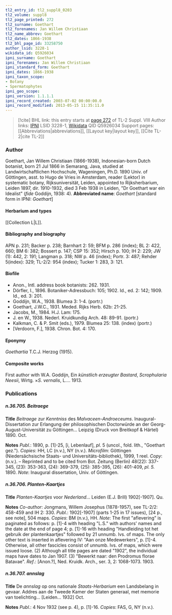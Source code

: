 ```yaml
---
tl2_entry_id: tl2_suppl8_0203
tl2_volume: suppl8
tl2_page_printed: 272
tl2_surname: Goethart
tl2_forenames: Jan Willem Christiaan
tl2_name_abbrev: Goethart
tl2_dates: 1866-1938
tl2_bhl_page_id: 33258750
author_lsid: 3228-1
wikidata_id: Q5926034
ipni_surname: Goethart
ipni_forenames: Jan Willem Christiaan
ipni_standard_form: Goethart
ipni_dates: 1866-1938
ipni_taxon_scope: 
- Botany
- Spermatophytes
ipni_geo_scope: 
ipni_version: 1.1.1.1
ipni_record_created: 2003-07-02 00:00:00.0
ipni_record_modified: 2013-05-15 11:35:11.0
---
```


> [!cite] BHL link: this entry starts at [page 272](https://www.biodiversitylibrary.org/page/33258750) of TL-2 Suppl. VIII
> Author links: [IPNI](https://www.ipni.org/a/3228-1) LSID 3228-1, [Wikidata](https://www.wikidata.org/wiki/Q5926034) QID Q5926034
> Support pages: [[Abbreviations|abbreviations]], [[Layout key|layout key]], [[Cite TL-2|cite TL-2]]

### Author

Goethart, Jan Willem Christiaan (1866-1938), Indonesian-born Dutch botanist, born 21 Jul 1866 in Semarang, Java, studied at Landwirtschaftlichen Hochschule, Wageningen, Ph.D. 1890 Univ. of Göttingen, asst. to Hugo de Vries in Amsterdam, reader (Lektor) in systematic botany, Rijksuniversität, Leiden, appointed to Rijksherbarium, Leiden 1897, dir. 1910-1932, died 3 Feb 1938 in Leiden, "Dr Goethart war ein Idealist" (*fide* Goddijn, 1938: 4). 
**Abbreviated name**: *Goethart* \[standard form in IPNI: *Goethart*\]

#### Herbarium and types

[[Collection L|L]].

#### Bibliography and biography

APN p. 231; Backer p. 238; Barnhart 2: 59; BFM p. 286 (index); BL 2: 422, 660; BM 6: 382; Bossert p. 147; CSP 15: 352; Hirsch p. 100; IH 2: 229; JW (1): 442, 2: 191; Langman p. 318; NW p. 46 (index); Portr. 3: 487; Rehder 5(index): 329; TL-2/2: 954 (index); Tucker 1: 283, 3: 121.

#### Biofile

- Anon., Intl. address book botanists: 262. 1931.
- Dörfler, I., 1896. Botaniker-Adressbuch: 105; 1902. Id., ed. 2: 142; 1909. Id., ed. 3: 201.
- Goddijn, W.A., 1938. Blumea 3: 1-4. (portr.)
- Goethart, J.W.C., 1931. Meded. Rijks Herb. 62b: 21-25.
- Jacobs, M., 1984. H.J. Lam: 175.
- J. en W., 1938. Nederl. Kruidkundig Arch. 48: 89-91. (portr.)
- Kalkman, C. & P. Smit (eds.), 1979. Blumea 25: 138. (index) (portr.)
- \[Verdoorn, F.\], 1938. Chron. Bot. 4: 170.

#### Eponymy

*Goethartia* T.C.J. Herzog (1915).

#### Composite works

First author with W.A. Goddijn, Ein *künstlich erzeugter Bastard*, *Scrophularia Neesii*, Wirtg. ×*S. vernalis*, L.... 1913.

### Publications

##### n.36.705. Beitraege

**Title**
*Beitraege* zur *Kenntniss* des *Malvaceen-Androeceums*. Inaugural-Dissertation zur Erlangung der philosophischen Doctorwürde an der Georg-August-Universität zu Göttingen... Leipzig (Druck von Breitkopf & Härtel) 1890. Oct.

**Notes**
*Publ*.: 1890, p. \[1\]-25, \[i, Lebenlauf\], *pl*. 5 (uncol., fold. lith., "Goethart gez."). *Copies*: HH, LC (n.v.), NY (n.v.). *Microfilm*: Göttingen (Niedersächsische Staats- und Universitäts-bibliothek), 1999, 1 reel. *Copy*: (n.v.). – Reprinted and to be cited from Bot. Zeitung (Berlin) 48(22): 337-345, (23): 353-363, (24): 369-379, (25): 385-395, (26): 401-409, *pl. 5.* 1890.
*Note*: Inaugural dissertation, Univ. of Göttingen.

##### n.36.706. Planten-Kaartjes

**Title**
*Planten-Kaartjes* voor *Nederland*... Leiden (E.J. Brill) 1902\[-1907\]. Qu.

**Notes**
*Co-author*: Jongmans, Willem Josephus (1878-1957), see TL-2/2: 458-459 and IH 2: 330.
*Publ*.: 1902\[-1907\] (parts 1-25 in 17 issues), \[24 p., see note\], 504 maps. *Copies*: BM (n.v.), HH.
*Note*: The first "aflevering" is paginated as follows: p. \[1\]-4 with heading "L.S." with authors' names and the date at the end of page 4; p. \[1\]-16 with heading "Handleiding tot het gebruik der plantenkaartjes" followed by 21 unnumb. lvs. of maps. The only other text is inserted in aflevering IV: "Aan onze Medewerkers", p. \[1\]-4. Otherwise, all other fascicles consist of unnumb. lvs. of maps, which were issued loose. (2) Although all title pages are dated "1902", the individual maps have dates to Jan 1907. (3) "Bewerkt naar: den Prodromus florae Batavae".
*Ref*.: \[Anon.?\], Ned. Kruidk. Arch., ser. 3, 2: 1068-1073. 1903.

##### n.36.707. annslag

**Title**
De *annslag* op ons nationale *Staats-Herbarium* een Landsbelang in gevaar. Addres aan de Tweede Kamer der Staten generaal, met memorie van toelichting... \[Leiden... 1932\] Oct.

**Notes**
*Publ*.: 4 Nov 1932 (see p. 4), p. \[1\]-16. *Copies*: FAS, G, NY (n.v.).

